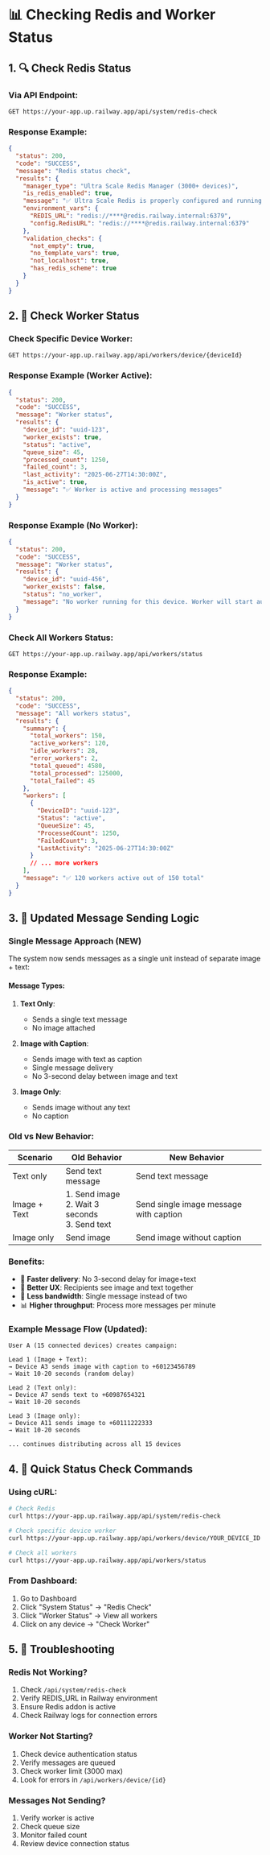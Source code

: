 # 📊 Checking Redis and Worker Status

## 1. 🔍 Check Redis Status

### Via API Endpoint:
```
GET https://your-app.up.railway.app/api/system/redis-check
```

### Response Example:
```json
{
  "status": 200,
  "code": "SUCCESS",
  "message": "Redis status check",
  "results": {
    "manager_type": "Ultra Scale Redis Manager (3000+ devices)",
    "is_redis_enabled": true,
    "message": "✅ Ultra Scale Redis is properly configured and running! Ready for 3000+ devices!",
    "environment_vars": {
      "REDIS_URL": "redis://****@redis.railway.internal:6379",
      "config.RedisURL": "redis://****@redis.railway.internal:6379"
    },
    "validation_checks": {
      "not_empty": true,
      "no_template_vars": true,
      "not_localhost": true,
      "has_redis_scheme": true
    }
  }
}
```

## 2. 👷 Check Worker Status

### Check Specific Device Worker:
```
GET https://your-app.up.railway.app/api/workers/device/{deviceId}
```

### Response Example (Worker Active):
```json
{
  "status": 200,
  "code": "SUCCESS",
  "message": "Worker status",
  "results": {
    "device_id": "uuid-123",
    "worker_exists": true,
    "status": "active",
    "queue_size": 45,
    "processed_count": 1250,
    "failed_count": 3,
    "last_activity": "2025-06-27T14:30:00Z",
    "is_active": true,
    "message": "✅ Worker is active and processing messages"
  }
}
```

### Response Example (No Worker):
```json
{
  "status": 200,
  "code": "SUCCESS",
  "message": "Worker status",
  "results": {
    "device_id": "uuid-456",
    "worker_exists": false,
    "status": "no_worker",
    "message": "No worker running for this device. Worker will start automatically when messages are queued."
  }
}
```

### Check All Workers Status:
```
GET https://your-app.up.railway.app/api/workers/status
```

### Response Example:
```json
{
  "status": 200,
  "code": "SUCCESS",
  "message": "All workers status",
  "results": {
    "summary": {
      "total_workers": 150,
      "active_workers": 120,
      "idle_workers": 28,
      "error_workers": 2,
      "total_queued": 4580,
      "total_processed": 125000,
      "total_failed": 45
    },
    "workers": [
      {
        "DeviceID": "uuid-123",
        "Status": "active",
        "QueueSize": 45,
        "ProcessedCount": 1250,
        "FailedCount": 3,
        "LastActivity": "2025-06-27T14:30:00Z"
      }
      // ... more workers
    ],
    "message": "✅ 120 workers active out of 150 total"
  }
}
```

## 3. 💬 Updated Message Sending Logic

### Single Message Approach (NEW)
The system now sends messages as a single unit instead of separate image + text:

#### Message Types:

1. **Text Only**:
   - Sends a single text message
   - No image attached

2. **Image with Caption**:
   - Sends image with text as caption
   - Single message delivery
   - No 3-second delay between image and text

3. **Image Only**:
   - Sends image without any text
   - No caption

### Old vs New Behavior:

| Scenario | Old Behavior | New Behavior |
|----------|--------------|--------------|
| Text only | Send text message | Send text message |
| Image + Text | 1. Send image<br>2. Wait 3 seconds<br>3. Send text | Send single image message with caption |
| Image only | Send image | Send image without caption |

### Benefits:
- 🚀 **Faster delivery**: No 3-second delay for image+text
- 📱 **Better UX**: Recipients see image and text together
- 💾 **Less bandwidth**: Single message instead of two
- 📊 **Higher throughput**: Process more messages per minute

### Example Message Flow (Updated):
```
User A (15 connected devices) creates campaign:

Lead 1 (Image + Text):
→ Device A3 sends image with caption to +60123456789
→ Wait 10-20 seconds (random delay)

Lead 2 (Text only):
→ Device A7 sends text to +60987654321
→ Wait 10-20 seconds

Lead 3 (Image only):
→ Device A11 sends image to +60111222333
→ Wait 10-20 seconds

... continues distributing across all 15 devices
```

## 4. 🎯 Quick Status Check Commands

### Using cURL:
```bash
# Check Redis
curl https://your-app.up.railway.app/api/system/redis-check

# Check specific device worker
curl https://your-app.up.railway.app/api/workers/device/YOUR_DEVICE_ID

# Check all workers
curl https://your-app.up.railway.app/api/workers/status
```

### From Dashboard:
1. Go to Dashboard
2. Click "System Status" → "Redis Check"
3. Click "Worker Status" → View all workers
4. Click on any device → "Check Worker"

## 5. 🔧 Troubleshooting

### Redis Not Working?
1. Check `/api/system/redis-check`
2. Verify REDIS_URL in Railway environment
3. Ensure Redis addon is active
4. Check Railway logs for connection errors

### Worker Not Starting?
1. Check device authentication status
2. Verify messages are queued
3. Check worker limit (3000 max)
4. Look for errors in `/api/workers/device/{id}`

### Messages Not Sending?
1. Verify worker is active
2. Check queue size
3. Monitor failed count
4. Review device connection status
